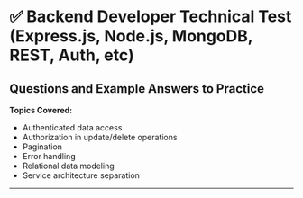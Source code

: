 # ✅ Backend Developer Technical Test (Express.js, Node.js, MongoDB, REST, Auth, etc)

## Questions and Example Answers to Practice

**Topics Covered:**
- Authenticated data access
- Authorization in update/delete operations
- Pagination
- Error handling
- Relational data modeling
- Service architecture separation

---